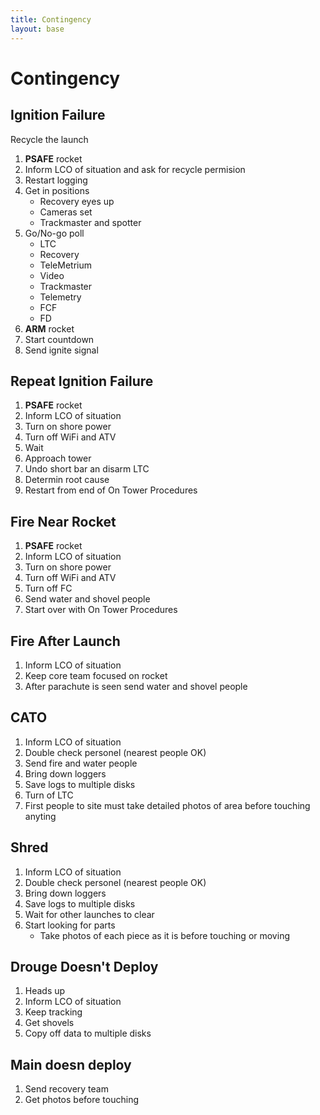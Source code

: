 ```yaml
---
title: Contingency
layout: base
---
```


# Contingency

## Ignition Failure

Recycle the launch

 1. **PSAFE** rocket
 1. Inform LCO of situation and ask for recycle permision
 1. Restart logging
 1. Get in positions
    - Recovery eyes up
    - Cameras set
    - Trackmaster and spotter
 1. Go/No-go poll
    - LTC
    - Recovery
    - TeleMetrium
    - Video
    - Trackmaster
    - Telemetry
    - FCF
    - FD
 1. **ARM** rocket
 1. Start countdown
 1. Send ignite signal

## Repeat Ignition Failure

 1. **PSAFE** rocket
 1. Inform LCO of situation
 1. Turn on shore power
 1. Turn off WiFi and ATV
 1. Wait
 1. Approach tower
 1. Undo short bar an disarm LTC
 1. Determin root cause
 1. Restart from end of On Tower Procedures

## Fire Near Rocket

 1. **PSAFE** rocket
 1. Inform LCO of situation
 1. Turn on shore power
 1. Turn off WiFi and ATV
 1. Turn off FC
 1. Send water and shovel people
 1. Start over with On Tower Procedures

## Fire After Launch

 1. Inform LCO of situation
 1. Keep core team focused on rocket
 1. After parachute is seen send water and shovel people

## CATO

 1. Inform LCO of situation
 1. Double check personel (nearest people OK)
 1. Send fire and water people
 1. Bring down loggers
 1. Save logs to multiple disks
 1. Turn of LTC
 1. First people to site must take detailed photos of area before touching anyting

## Shred

 1. Inform LCO of situation
 1. Double check personel (nearest people OK)
 1. Bring down loggers
 1. Save logs to multiple disks
 1. Wait for other launches to clear
 1. Start looking for parts
    - Take photos of each piece as it is before touching or moving

## Drouge Doesn't Deploy

 1. Heads up
 1. Inform LCO of situation
 1. Keep tracking
 1. Get shovels
 1. Copy off data to multiple disks

## Main doesn deploy

 1. Send recovery team
 1. Get photos before touching
